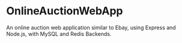 OnlineAuctionWebApp
===================

An online auction web application similar to Ebay, using Express and Node.js, with MySQL and Redis Backends.
